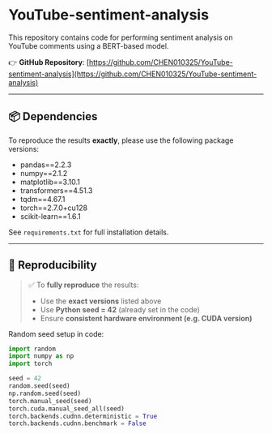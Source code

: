 # YouTube-sentiment-analysis

This repository contains code for performing sentiment analysis on YouTube comments using a BERT-based model.

👉 **GitHub Repository**: [https://github.com/CHEN010325/YouTube-sentiment-analysis](https://github.com/CHEN010325/YouTube-sentiment-analysis)

---

## 📦 Dependencies

To reproduce the results **exactly**, please use the following package versions:

- pandas==2.2.3  
- numpy==2.1.2  
- matplotlib==3.10.1  
- transformers==4.51.3  
- tqdm==4.67.1  
- torch==2.7.0+cu128  
- scikit-learn==1.6.1  

See `requirements.txt` for full installation details.

---

## 🔁 Reproducibility

> ✅ To **fully reproduce** the results:
>
> - Use the **exact versions** listed above  
> - Use **Python seed = 42** (already set in the code)  
> - Ensure **consistent hardware environment (e.g. CUDA version)**

Random seed setup in code:

```python
import random
import numpy as np
import torch

seed = 42
random.seed(seed)
np.random.seed(seed)
torch.manual_seed(seed)
torch.cuda.manual_seed_all(seed)
torch.backends.cudnn.deterministic = True
torch.backends.cudnn.benchmark = False
